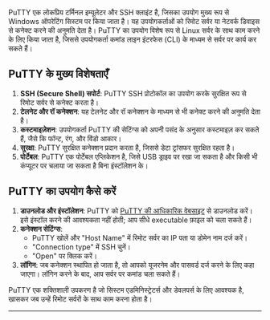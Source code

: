 PuTTY एक लोकप्रिय टर्मिनल इम्यूलेटर और SSH क्लाइंट है, जिसका उपयोग मुख्य रूप से Windows ऑपरेटिंग सिस्टम पर किया जाता है। यह उपयोगकर्ताओं को रिमोट सर्वर या नेटवर्क डिवाइस से कनेक्ट करने की अनुमति देता है। PuTTY का उपयोग विशेष रूप से Linux सर्वर के साथ काम करने के लिए किया जाता है, जिससे उपयोगकर्ता कमांड लाइन इंटरफेस (CLI) के माध्यम से सर्वर पर कार्य कर सकते हैं।

## PuTTY के मुख्य विशेषताएँ

1. **SSH (Secure Shell) सपोर्ट**: PuTTY SSH प्रोटोकॉल का उपयोग करके सुरक्षित रूप से रिमोट सर्वर से कनेक्ट करता है।
2. **टेलनेट और रॉ कनेक्शन**: यह टेलनेट और रॉ कनेक्शन के माध्यम से भी कनेक्ट करने की अनुमति देता है।
3. **कस्टमाइज़ेशन**: उपयोगकर्ता PuTTY की सेटिंग्स को अपनी पसंद के अनुसार कस्टमाइज़ कर सकते हैं, जैसे कि फॉन्ट, रंग, और विंडो आकार।
4. **सुरक्षा**: PuTTY सुरक्षित कनेक्शन प्रदान करता है, जिससे डेटा ट्रांसफर सुरक्षित रहता है।
5. **पोर्टेबल**: PuTTY एक पोर्टेबल एप्लिकेशन है, जिसे USB ड्राइव पर रखा जा सकता है और किसी भी कंप्यूटर पर चलाया जा सकता है बिना इंस्टॉलेशन के।

## PuTTY का उपयोग कैसे करें

1. **डाउनलोड और इंस्टॉलेशन**: PuTTY को [PuTTY की आधिकारिक वेबसाइट](https://www.putty.org/) से डाउनलोड करें। इसे इंस्टॉल करने की आवश्यकता नहीं होती; आप सीधे executable फ़ाइल को चला सकते हैं।
2. **कनेक्शन सेटिंग्स**:
   - PuTTY खोलें और "Host Name" में रिमोट सर्वर का IP पता या डोमेन नाम दर्ज करें।
   - "Connection type" में SSH चुनें।
   - "Open" पर क्लिक करें।
3. **लॉगिन**: जब कनेक्शन स्थापित हो जाता है, तो आपको यूजरनेम और पासवर्ड दर्ज करने के लिए कहा जाएगा। लॉगिन करने के बाद, आप सर्वर पर कमांड चला सकते हैं।

PuTTY एक शक्तिशाली उपकरण है जो सिस्टम एडमिनिस्ट्रेटर्स और डेवलपर्स के लिए आवश्यक है, खासकर जब उन्हें रिमोट सर्वरों के साथ काम करना होता है।

---
